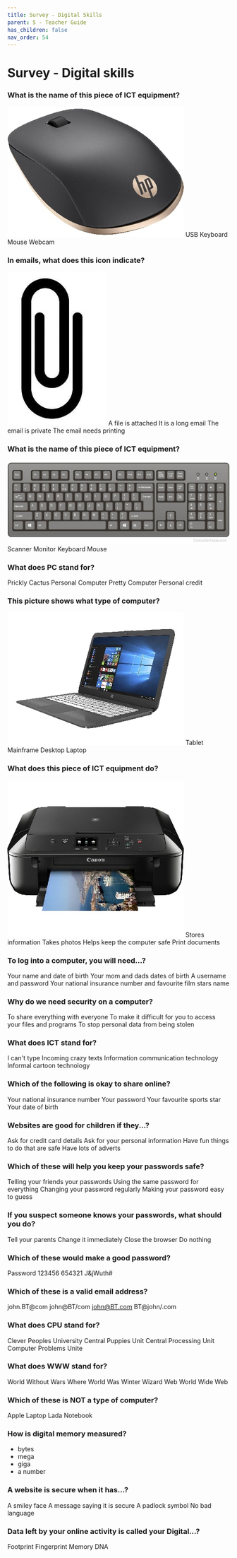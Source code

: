 ```yaml
---
title: Survey - Digital Skills 
parent: 5 - Teacher Guide
has_children: false
nav_order: 54
---
```


# Survey - Digital skills

### What is the name of this piece of ICT equipment?
![](../img/quiz/mouse.jpg)
USB
Keyboard
Mouse
Webcam

### In emails, what does this icon indicate?
![](../img/quiz/attacchment.jpg)
A file is attached
It is a long email
The email is private
The email needs printing


### What is the name of this piece of ICT equipment?
![](../img/quiz/keyboard.jpg)
Scanner
Monitor
Keyboard
Mouse

### What does PC stand for?
Prickly Cactus
Personal Computer
Pretty Computer
Personal credit

### This picture shows what type of computer?
![](../img/quiz/laptop.jpg)
Tablet
Mainframe
Desktop
Laptop

### What does this piece of ICT equipment do?
![](../img/quiz/printer.jpg)
Stores information
Takes photos
Helps keep the computer safe
Print documents

### To log into a computer, you will need...?
Your name and date of birth
Your mom and dads dates of birth
A username and password
Your national insurance number and favourite film stars name

### Why do we need security on a computer?
To share everything with everyone
To make it difficult for you to access your files and programs
To stop personal data from being stolen

### What does ICT stand for?
I can't type
Incoming crazy texts
Information communication technology
Informal cartoon technology

### Which of the following is okay to share online?
Your national insurance number
Your password
Your favourite sports star
Your date of birth

### Websites are good for children if they...?

Ask for credit card details
Ask for your personal information
Have fun things to do that are safe
Have lots of adverts

### Which of these will help you keep your passwords safe?

Telling your friends your passwords
Using the same password for everything
Changing your password regularly
Making your password easy to guess

### If you suspect someone knows your passwords, what should you do?

Tell your parents
Change it immediately
Close the browser
Do nothing


### Which of these would make a good password?

Password
123456
654321
J&jWuth#

### Which of these is a valid email address?

john.BT@com
john@BT/com
john@BT.com
BT@john/.com

### What does CPU stand for?

Clever Peoples University
Central Puppies Unit
Central Processing Unit
Computer Problems Unite

### What does WWW stand for?

World Without Wars
Where World Was
Winter Wizard Web
World Wide Web

### Which of these is NOT a type of computer?
Apple
Laptop
Lada
Notebook

### How is digital memory measured?
- bytes
- mega
- giga
- a number

### A website is secure when it has...?
A smiley face
A message saying it is secure
A padlock symbol
No bad language


### Data left by your online activity is called your Digital...?
Footprint
Fingerprint
Memory
DNA

